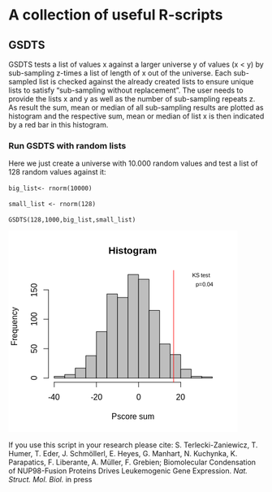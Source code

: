 # A collection of useful R-scripts

## GSDTS
GSDTS tests a list of values x against a larger universe y of values (x < y) by sub-sampling z-times a list of length of x out of the universe. Each sub-sampled list is checked against the already created lists to ensure unique lists to satisfy “sub-sampling without replacement”. The user needs to provide the lists x and y as well as the number of sub-sampling repeats z. As result the sum, mean or median of all sub-sampling results are plotted as histogram and the respective sum, mean or median of list x is then indicated by a red bar in this histogram.


### Run GSDTS with random lists
Here we just create a universe with 10.000 random values and test a list of 128 random values against it:

`big_list<- rnorm(10000)`

`small_list <- rnorm(128)`

`GSDTS(128,1000,big_list,small_list)`

![GSDTS output](/images/GSDTS-plot.png)


If you use this script in your research please cite: S. Terlecki-Zaniewicz, T. Humer, T. Eder, J. Schmöllerl, E. Heyes, G. Manhart, N. Kuchynka, K. Parapatics, F. Liberante, A. Müller, F. Grebien; Biomolecular Condensation of NUP98-Fusion Proteins Drives Leukemogenic Gene Expression. *Nat. Struct. Mol. Biol.* in press
